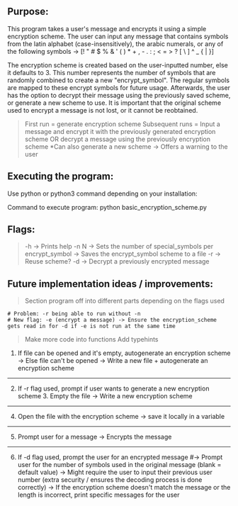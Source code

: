 ## Purpose:
This program takes a user's message and encrypts it using a simple encryption scheme. The user can input any message that contains symbols from the latin alphabet (case-insensitively), the arabic numerals, or any of the following symbols -> [! " # $ % & ' ( ) * + , - . : ; < = > ? [ \ ] ^ _ { | }]

The encryption scheme is created based on the user-inputted number, else it defaults to 3. This number represents the number of symbols that are randomly combined to create a new "encrypt_symbol". The regular symbols are mapped to these encrypt symbols for future usage. Afterwards, the user has the option to decrypt their message using the previously saved scheme, or generate a new scheme to use. It is important that the original scheme used to encrypt a message is not lost, or it cannot be reobtained.

> First run = generate encryption scheme
> Subsequent runs = Input a message and encrypt it with the previously generated encryption scheme OR decrypt a message using the previously encryption scheme
> *Can also generate a new scheme -> Offers a warning to the user


## Executing the program:

Use python or python3 command depending on your installation:

Command to execute program: python basic_encryption_scheme.py


## Flags:
> -h -> Prints help
> -n N -> Sets the number of special_symbols per encrypt_symbol
       -> Saves the encrypt_symbol scheme to a file
> -r -> Reuse scheme?
> -d -> Decrypt a previously encrypted message


## Future implementation ideas / improvements:

> Section program off into different parts depending on the flags used

    # Problem: -r being able to run without -n
    # New flag: -e (encrypt a message) -> Ensure the encryption_scheme gets read in for -d if -e is not run at the same time

> Make more code into functions
> Add typehints



1. If file can be opened and it's empty, autogenerate an encryption scheme
    -> Else file can't be opened -> Write a new file + autogenerate an encryption scheme
---
2. If -r flag used, prompt if user wants to generate a new encryption scheme
    3. Empty the file -> Write a new encryption scheme
---

4. Open the file with the encryption scheme -> save it locally in a variable

---

5. Prompt user for a message -> Encrypts the message

---
6. If -d flag used, prompt the user for an encrypted message
    #-> Prompt user for the number of symbols used in the original message (blank = default value)
    -> Might require the user to input their previous user number (extra security / ensures the decoding process is done correctly)
    -> If the encryption scheme doesn't match the message or the length is incorrect, print specific messages for the user
